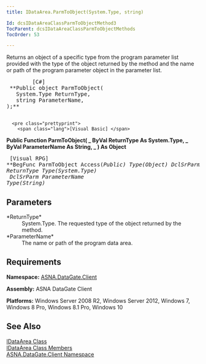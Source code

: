 ```yaml
---
title: IDataArea.ParmToObject(System.Type, string)

Id: dcsIDataAreaClassParmToObjectMethod3
TocParent: dcsIDataAreaClassParmToObjectMethods
TocOrder: 53

---
```


Returns an object of a specific type from the program parameter list provided with the type of the object returned by the method and the name or path of the program parameter object in the parameter list.
<pre class="prettyprint">
        <span class="lang">[C#]</span>
 **Public object ParmToObject(
   System.Type ReturnType,
   string ParameterName,
);** 
      </pre>
      <pre class="prettyprint">
        <span class="lang">[Visual Basic] </span>
 **Public Function ParmToObject( _
   ByVal ReturnType As System.Type, _
   ByVal ParameterName As String, _
) As Object** 
      </pre>
      <pre class="prettyprint">
        <span class="lang">[Visual RPG]</span>
 **BegFunc ParmToObject Access(*Public) Type(Object)
   DclSrParm ReturnType Type(System.Type)<br />  DclSrParm ParameterName Type(*String)** 
      </pre>

## Parameters

<dl>
        <dt>
 *ReturnType* 
        </dt>
        <dd>System.Type.  The requested type of the object returned by the method. </dd>
        <dt>
 *ParameterName* 
        </dt>
        <dd>		The name or path of the program data area.</dd>
</dl>

## Requirements

**Namespace:** [ASNA.DataGate.Client](datagate-client-namespace.html) 

**Assembly:** ASNA DataGate Client

**Platforms:** Windows Server 2008 R2, Windows Server 2012, Windows 7, Windows 8 Pro, Windows 8.1 Pro, Windows 10
## See Also


[IDataArea Class](idataarea-class.html)
      <br />
[IDataArea Class Members](dcsIDataAreaMembers.html)
      <br />
[ASNA.DataGate.Client Namespace](datagate-client-namespace.html)

